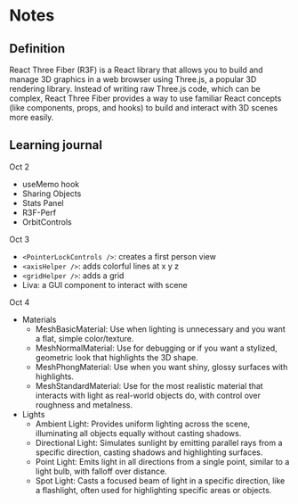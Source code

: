 # Notes

## Definition

React Three Fiber (R3F) is a React library that allows you to build and manage 3D graphics in a web browser using Three.js, a popular 3D rendering library. Instead of writing raw Three.js code, which can be complex, React Three Fiber provides a way to use familiar React concepts (like components, props, and hooks) to build and interact with 3D scenes more easily.

## Learning journal

Oct 2
- useMemo hook
- Sharing Objects
- Stats Panel
- R3F-Perf
- OrbitControls

Oct 3
- `<PointerLockControls />`: creates a first person view
- `<axisHelper />`: adds colorful lines at x y z
- `<gridHelper />`: adds a grid
- Liva: a GUI component to interact with scene 

Oct 4
- Materials
  - MeshBasicMaterial: Use when lighting is unnecessary and you want a flat, simple color/texture.
  - MeshNormalMaterial: Use for debugging or if you want a stylized, geometric look that highlights the 3D shape.
  - MeshPhongMaterial: Use when you want shiny, glossy surfaces with highlights.
  - MeshStandardMaterial: Use for the most realistic material that interacts with light as real-world objects do, with control over roughness and metalness.
- Lights
  - Ambient Light: Provides uniform lighting across the scene, illuminating all objects equally without casting shadows.
  - Directional Light: Simulates sunlight by emitting parallel rays from a specific direction, casting shadows and highlighting surfaces.
  - Point Light: Emits light in all directions from a single point, similar to a light bulb, with falloff over distance.
  - Spot Light: Casts a focused beam of light in a specific direction, like a flashlight, often used for highlighting specific areas or objects.